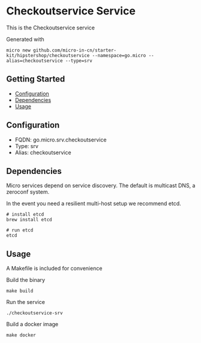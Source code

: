 # Checkoutservice Service

This is the Checkoutservice service

Generated with

```
micro new github.com/micro-in-cn/starter-kit/hipstershop/checkoutservice --namespace=go.micro --alias=checkoutservice --type=srv
```

## Getting Started

- [Configuration](#configuration)
- [Dependencies](#dependencies)
- [Usage](#usage)

## Configuration

- FQDN: go.micro.srv.checkoutservice
- Type: srv
- Alias: checkoutservice

## Dependencies

Micro services depend on service discovery. The default is multicast DNS, a zeroconf system.

In the event you need a resilient multi-host setup we recommend etcd.

```
# install etcd
brew install etcd

# run etcd
etcd
```

## Usage

A Makefile is included for convenience

Build the binary

```
make build
```

Run the service
```
./checkoutservice-srv
```

Build a docker image
```
make docker
```